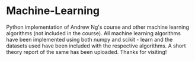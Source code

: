 # Machine-Learning
Python implementation of Andrew Ng's course and other machine learning algorithms (not included in the course).
All machine learning algorithms have been implemented using both numpy and scikit - learn and the datasets used have been included with the respective algorithms. 
A short theory report of the same has been uploaded. 
Thanks for visiting!
